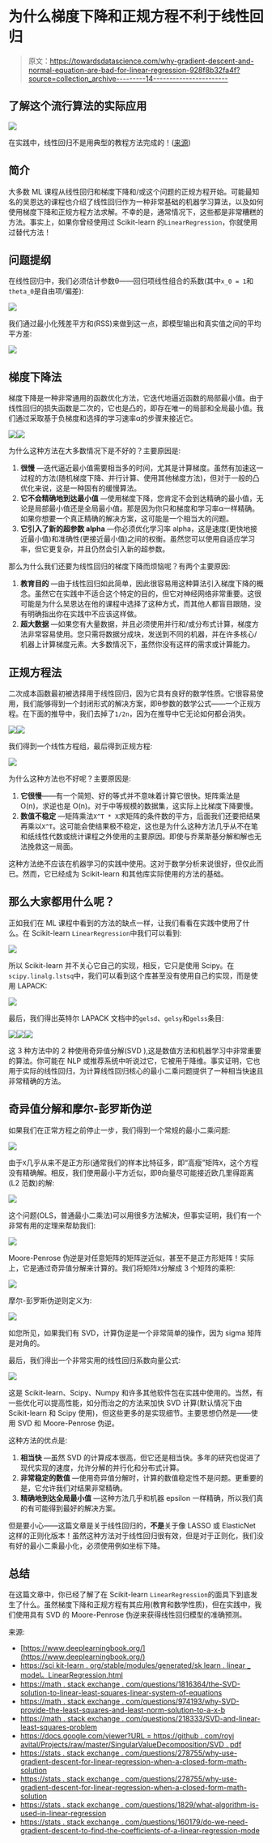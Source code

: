 # 为什么梯度下降和正规方程不利于线性回归

> 原文：<https://towardsdatascience.com/why-gradient-descent-and-normal-equation-are-bad-for-linear-regression-928f8b32fa4f?source=collection_archive---------14----------------------->

## 了解这个流行算法的实际应用

![](img/32e8e75f2142a66c05ce74294756dded.png)

在实践中，线性回归不是用典型的教程方法完成的！([来源](https://en.wikipedia.org/wiki/Linear_regression#/media/File:Linear_regression.svg))

## **简介**

大多数 ML 课程从线性回归和梯度下降和/或这个问题的正规方程开始。可能最知名的吴恩达的课程也介绍了线性回归作为一种非常基础的机器学习算法，以及如何使用梯度下降和正规方程方法求解。不幸的是，通常情况下，这些都是非常糟糕的方法。事实上，如果你曾经使用过 Scikit-learn 的`LinearRegression`，你就使用过替代方法！

## **问题提纲**

在线性回归中，我们必须估计参数θ——回归项线性组合的系数(其中`x_0 = 1`和`theta_0`是自由项/偏差):

![](img/c2adc027844e6d17f498f053d724b2de.png)

我们通过最小化残差平方和(RSS)来做到这一点，即模型输出和真实值之间的平均平方差:

![](img/e9006923449385af41b961dfb3e2642a.png)

## **梯度下降法**

梯度下降是一种非常通用的函数优化方法，它迭代地逼近函数的局部最小值。由于线性回归的损失函数是二次的，它也是凸的，即存在唯一的局部和全局最小值。我们通过采取基于负梯度和选择的学习速率α的步骤来接近它。

![](img/26448a9f77b1012275d15d9f4210134e.png)![](img/66e36c3aba971ee488078ae25db183a3.png)

为什么这种方法在大多数情况下是不好的？主要原因是:

1.  **很慢** —迭代逼近最小值需要相当多的时间，尤其是计算梯度。虽然有加速这一过程的方法(随机梯度下降、并行计算、使用其他梯度方法)，但对于一般的凸优化来说，这是一种固有的缓慢算法。
2.  **它不会精确地到达最小值** —使用梯度下降，您肯定不会到达精确的最小值，无论是局部最小值还是全局最小值。那是因为你只和梯度和学习率α一样精确。如果你想要一个真正精确的解决方案，这可能是一个相当大的问题。
3.  **它引入了新的超参数 alpha** —你必须优化学习率 alpha，这是速度(更快地接近最小值)和准确性(更接近最小值)之间的权衡。虽然您可以使用自适应学习率，但它更复杂，并且仍然会引入新的超参数。

那么为什么我们还要为线性回归的梯度下降而烦恼呢？有两个主要原因:

1.  **教育目的** —由于线性回归如此简单，因此很容易用这种算法引入梯度下降的概念。虽然它在实践中不适合这个特定的目的，但它对神经网络非常重要。这很可能是为什么吴恩达在他的课程中选择了这种方式，而其他人都盲目跟随，没有明确指出你在实践中不应该这样做。
2.  **超大数据** —如果您有大量数据，并且必须使用并行和/或分布式计算，梯度方法非常容易使用。您只需将数据分成块，发送到不同的机器，并在许多核心/机器上计算梯度元素。大多数情况下，虽然你没有这样的需求或计算能力。

## **正规方程法**

二次成本函数最初被选择用于线性回归，因为它具有良好的数学性质。它很容易使用，我们能够得到一个封闭形式的解决方案，即θ参数的数学公式——一个正规方程。在下面的推导中，我们去掉了`1/2n`，因为在推导中它无论如何都会消失。

![](img/2628cbe7d81fa523417951d9920f27a6.png)![](img/d2196ac6326c64418926884a094e1c24.png)

我们得到一个线性方程组，最后得到正规方程:

![](img/67a76c8dd0fc2acc937fa2823055f2c1.png)

为什么这种方法也不好呢？主要原因是:

1.  **它很慢**——有一个简短、好的等式并不意味着计算它很快。矩阵乘法是 O(n)，求逆也是 O(n)。对于中等规模的数据集，这实际上比梯度下降要慢。
2.  **数值不稳定** —矩阵乘法`X^T * X`求矩阵的条件数的平方，后面我们还要把结果再乘以`X^T`。这可能会使结果极不稳定，这也是为什么这种方法几乎从不在笔和纸线性代数或统计课程之外使用的主要原因。即使与乔莱斯基分解和解也无法挽救这一局面。

这种方法绝不应该在机器学习的实践中使用。这对于数学分析来说很好，但仅此而已。然而，它已经成为 Scikit-learn 和其他库实际使用的方法的基础。

## **那么大家都用什么呢？**

正如我们在 ML 课程中看到的方法的缺点一样，让我们看看在实践中使用了什么。在 Scikit-learn `LinearRegression`中我们可以看到:

![](img/a241a8828029f2f658ed7ce4dd63cc3d.png)

所以 Scikit-learn 并不关心它自己的实现，相反，它只是使用 Scipy。在`scipy.linalg.lstsq`中，我们可以看到这个库甚至没有使用自己的实现，而是使用 LAPACK:

![](img/f1e194543ab26895df548da4bfba705e.png)

最后，我们得出英特尔 LAPACK 文档中的`gelsd`、`gelsy`和`gelss`条目:

![](img/d313b778eb3ad156a0b9f65a44f4e63d.png)![](img/928fe7f47dd20e2cd1e2fba231177f8f.png)![](img/f19b7b8f92980ce65e1c0255b002e482.png)

这 3 种方法中的 2 种使用奇异值分解(SVD ),这是数值方法和机器学习中非常重要的算法。你可能在 NLP 或推荐系统中听说过它，它被用于降维。事实证明，它也用于实际的线性回归，为计算线性回归核心的最小二乘问题提供了一种相当快速且非常精确的方法。

## **奇异值分解和摩尔-彭罗斯伪逆**

如果我们在正常方程之前停止一步，我们得到一个常规的最小二乘问题:

![](img/1850c8161fde0022027128b64341d1a5.png)

由于`X`几乎从来不是正方形(通常我们的样本比特征多，即“高瘦”矩阵`X`，这个方程没有精确解。相反，我们使用最小平方近似，即θ向量尽可能接近欧几里得距离(L2 范数)的解:

![](img/b6fc03a4836cc56465a843853e5df364.png)

这个问题(OLS，普通最小二乘法)可以用很多方法解决，但事实证明，我们有一个非常有用的定理来帮助我们:

![](img/f915645e0c449c77eb33861c1b550aef.png)

Moore-Penrose 伪逆是对任意矩阵的矩阵逆近似，甚至不是正方形矩阵！实际上，它是通过奇异值分解来计算的。我们将矩阵`X`分解成 3 个矩阵的乘积:

![](img/61c53a4dc71b85b8cc35202e9993a805.png)

摩尔-彭罗斯伪逆则定义为:

![](img/e270b39b192847c921df5e1de81da501.png)

如您所见，如果我们有 SVD，计算伪逆是一个非常简单的操作，因为 sigma 矩阵是对角的。

最后，我们得出一个非常实用的线性回归系数向量公式:

![](img/dfbecaa9912419195cf1f5c4c7a2b6a8.png)

这是 Scikit-learn、Scipy、Numpy 和许多其他软件包在实践中使用的。当然，有一些优化可以提高性能，如分而治之的方法来加快 SVD 计算(默认情况下由 Scikit-learn 和 Scipy 使用)，但这些更多的是实现细节。主要思想仍然是——使用 SVD 和 Moore-Penrose 伪逆。

这种方法的优点是:

1.  **相当快** —虽然 SVD 的计算成本很高，但它还是相当快。多年的研究也促进了现代实现的速度，允许分解的并行化和分布式计算。
2.  **非常稳定的数值** —使用奇异值分解时，计算的数值稳定性不是问题。更重要的是，它允许我们对结果非常精确。
3.  **精确地到达全局最小值** —这种方法几乎和机器 epsilon 一样精确，所以我们真的有可能得到最好的解决方案。

但是要小心——这篇文章是关于线性回归的，**不是**关于像 LASSO 或 ElasticNet 这样的正则化版本！虽然这种方法对于线性回归很有效，但是对于正则化，我们没有好的最小二乘最小化，必须使用例如坐标下降。

## **总结**

在这篇文章中，你已经了解了在 Scikit-learn `LinearRegression`的面具下到底发生了什么。虽然梯度下降和正规方程有其应用(教育和数学性质)，但在实践中，我们使用具有 SVD 的 Moore-Penrose 伪逆来获得线性回归模型的准确预测。

来源:

*   [https://www.deeplearningbook.org/](https://www.deeplearningbook.org/)
*   [https://sci kit-learn . org/stable/modules/generated/sk learn . linear _ model。LinearRegression.html](https://scikit-learn.org/stable/modules/generated/sklearn.linear_model.LinearRegression.html)
*   [https://math . stack exchange . com/questions/1816364/the-SVD-solution-to-linear-least-squares-linear-system-of-equations](https://math.stackexchange.com/questions/1816364/the-svd-solution-to-linear-least-squares-linear-system-of-equations)
*   [https://math . stack exchange . com/questions/974193/why-SVD-provide-the-least-squares-and-least-norm-solution-to-a-x-b](https://math.stackexchange.com/questions/974193/why-does-svd-provide-the-least-squares-and-least-norm-solution-to-a-x-b)
*   [https://math . stack exchange . com/questions/218333/SVD-and-linear-least-squares-problem](https://math.stackexchange.com/questions/218333/svd-and-linear-least-squares-problem)
*   [https://docs.google.com/viewer?URL = https://github . com/royi avital/Projects/raw/master/SingularValueDecomposition/SVD . pdf](https://docs.google.com/viewer?url=https://github.com/RoyiAvital/Projects/raw/master/SingularValueDecomposition/SVD.pdf)
*   [https://stats . stack exchange . com/questions/278755/why-use-gradient-descent-for-linear-regression-when-a-closed-form-math-solution](https://stats.stackexchange.com/questions/278755/why-use-gradient-descent-for-linear-regression-when-a-closed-form-math-solution)
*   [https://stats . stack exchange . com/questions/278755/why-use-gradient-descent-for-linear-regression-when-a-closed-form-math-solution](https://stats.stackexchange.com/questions/278755/why-use-gradient-descent-for-linear-regression-when-a-closed-form-math-solution)
*   [https://stats . stack exchange . com/questions/1829/what-algorithm-is-used-in-linear-regression](https://stats.stackexchange.com/questions/1829/what-algorithm-is-used-in-linear-regression)
*   [https://stats . stack exchange . com/questions/160179/do-we-need-gradient-descent-to-find-the-coefficients-of-a-linear-regression-mode](https://stats.stackexchange.com/questions/160179/do-we-need-gradient-descent-to-find-the-coefficients-of-a-linear-regression-mode)